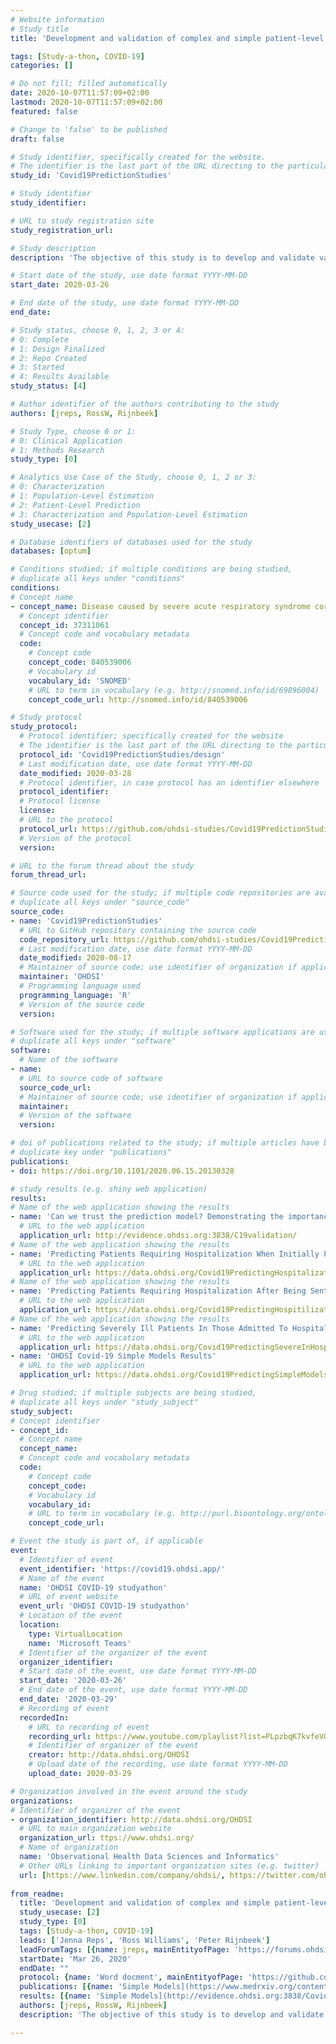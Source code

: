 ```yaml
---
# Website information
# Study title
title: 'Development and validation of complex and simple patient-level prediction models for predicting various outcomes in COVID patients: a rapid network study to inform the management of COVID-19'

tags: [Study-a-thon, COVID-19]
categories: []

# Do not fill; filled automatically
date: 2020-10-07T11:57:09+02:00
lastmod: 2020-10-07T11:57:09+02:00
featured: false

# Change to 'false' to be published
draft: false

# Study identifier, specifically created for the website.
# The identifier is the last part of the URL directing to the particular study
study_id: 'Covid19PredictionStudies'

# Study identifier 
study_identifier: 

# URL to study registration site
study_registration_url: 

# Study description
description: 'The objective of this study is to develop and validate various patient-level prediction models for COVID-19 patients.'

# Start date of the study, use date format YYYY-MM-DD
start_date: 2020-03-26

# End date of the study, use date format YYYY-MM-DD
end_date: 

# Study status, choose 0, 1, 2, 3 or 4:
# 0: Complete
# 1: Design Finalized
# 2: Repo Created
# 3: Started
# 4: Results Available
study_status: [4]

# Author identifier of the authors contributing to the study
authors: [jreps, RossW, Rijnbeek]

# Study Type, choose 0 or 1:
# 0: Clinical Application
# 1: Methods Research
study_type: [0]

# Analytics Use Case of the Study, choose 0, 1, 2 or 3:
# 0: Characterization
# 1: Population-Level Estimation
# 2: Patient-Level Prediction
# 3: Characterization and Population-Level Estimation
study_usecase: [2]

# Database identifiers of databases used for the study
databases: [optum]

# Conditions studied; if multiple conditions are being studied,
# duplicate all keys under "conditions"
conditions:
# Concept name
- concept_name: Disease caused by severe acute respiratory syndrome coronavirus 2
  # Concept identifier
  concept_id: 37311061
  # Concept code and vocabulary metadata
  code: 
    # Concept code
    concept_code: 840539006
    # Vocabulary id
    vocabulary_id: 'SNOMED'
    # URL to term in vocabulary (e.g. http://snomed.info/id/69896004)
    concept_code_url: http://snomed.info/id/840539006

# Study protocol
study_protocol:
  # Protocol identifier; specifically created for the website
  # The identifier is the last part of the URL directing to the particular study protocol
  protocol_id: 'Covid19PredictionStudies/design'
  # Last modification date, use date format YYYY-MM-DD
  date_modified: 2020-03-28
  # Protocol identifier, in case protocol has an identifier elsewhere 
  protocol_identifier: 
  # Protocol license
  license: 
  # URL to the protocol
  protocol_url: https://github.com/ohdsi-studies/Covid19PredictionStudies/blob/master/HospitalizationInSymptomaticPatients/docs/PLP_protocol_Q1%2BQ2_20200329.docx
  # Version of the protocol 
  version: 

# URL to the forum thread about the study
forum_thread_url: 

# Source code used for the study; if multiple code repositories are available, 
# duplicate all keys under "source_code"
source_code:
- name: 'Covid19PredictionStudies'
  # URL to GitHub repository containing the source code
  code_repository_url: https://github.com/ohdsi-studies/Covid19PredictionStudies
  # Last modification date, use date format YYYY-MM-DD
  date_modified: 2020-08-17
  # Maintainer of source code; use identifier of organization if applicable
  maintainer: 'OHDSI'
  # Programming language used
  programming_language: 'R' 
  # Version of the source code
  version: 

# Software used for the study; if multiple software applications are used
# duplicate all keys under "software"
software:
  # Name of the software
- name: 
  # URL to source code of software
  source_code_url: 
  # Maintainer of source code; use identifier of organization if applicable.
  maintainer: 
  # Version of the software
  version: 

# doi of publications related to the study; if multiple articles have been published,
# duplicate key under "publications"
publications:
- doi: https://doi.org/10.1101/2020.06.15.20130328

# study results (e.g. shiny web application)
results:
# Name of the web application showing the results
- name: 'Can we trust the prediction model? Demonstrating the importance of external validation by investigating the COVID-19 Vulnerability (C-19) Index across an international network of observational healthcare datasets'
  # URL to the web application
  application_url: http://evidence.ohdsi.org:3838/C19validation/
# Name of the web application showing the results
- name: 'Predicting Patients Requiring Hospitalization When Initially Presenting with Flu or Flu like symptoms (To be investigated for the use on Patients, with or suspected to have, Covid-19)'
  # URL to the web application
  application_url: https://data.ohdsi.org/Covid19PredictingHospitalizationInFluPatients/
# Name of the web application showing the results
- name: 'Predicting Patients Requiring Hospitalization After Being Sent Home From An Outpatient Visit Presenting with Flu or Flu like symptoms (To be investigated for the use on Patients, with or suspected to have, Covid-19)'
  # URL to the web application
  application_url: https://data.ohdsi.org/Covid19PredictingHospitilizationAfterSentHome/
# Name of the web application showing the results
- name: 'Predicting Severely Ill Patients In Those Admitted To Hospital For Pneumonia (To be investigated for the use on Patients, with or suspected to have, Covid-19)'
  # URL to the web application
  application_url: https://data.ohdsi.org/Covid19PredictingSevereInHospResults/
- name: 'OHDSI Covid-19 Simple Models Results'
  # URL to the web application
  application_url: https://data.ohdsi.org/Covid19PredictingSimpleModels/

# Drug studied; if multiple subjects are being studied,
# duplicate all keys under "study_subject"
study_subject: 
# Concept identifier
- concept_id: 
  # Concept name 
  concept_name: 
  # Concept code and vocabulary metadata
  code:
    # Concept code
    concept_code: 
    # Vocabulary id 
    vocabulary_id: 
    # URL to term in vocabulary (e.g. http://purl.bioontology.org/ontology/RXNORM/5521)
    concept_code_url: 

# Event the study is part of, if applicable
event:
  # Identifier of event
  event_identifier: 'https://covid19.ohdsi.app/'
  # Name of the event
  name: 'OHDSI COVID-19 studyathon'
  # URL of event website
  event_url: 'OHDSI COVID-19 studyathon'
  # Location of the event
  location: 
    type: VirtualLocation
    name: 'Microsoft Teams'
  # Identifier of the organizer of the event
  organizer_identifier: 
  # Start date of the event, use date format YYYY-MM-DD
  start_date: '2020-03-26'
  # End date of the event, use date format YYYY-MM-DD
  end_date: '2020-03-29'
  # Recording of event 
  recordedIn: 
    # URL to recording of event
    recording_url: https://www.youtube.com/playlist?list=PLpzbqK7kvfeVGZiT1eKO6KxQiN7nzBFK
    # Identifier of organizer of the event
    creator: http://data.ohdsi.org/OHDSI
    # Upload date of the recording, use date format YYYY-MM-DD
    upload_date: 2020-03-29

# Organization involved in the event around the study
organizations:
# Identifier of organizer of the event
- organization_identifier: http://data.ohdsi.org/OHDSI
  # URL to main organization website
  organization_url: ttps://www.ohdsi.org/
  # Name of organization
  name: 'Observational Health Data Sciences and Informatics'
  # Other URLs linking to important organization sites (e.g. twitter)
  url: [https://www.linkedin.com/company/ohdsi/, https://twitter.com/ohdsi, https://www.youtube.com/user/OHDSIJoinTheJourney]
  
from_readme:
  title: 'Development and validation of complex and simple patient-level prediction models for predicting various outcomes in COVID patients: a rapid network study to inform the management of COVID-19'
  study_usecase: [2]
  study_type: [0]
  tags: [Study-a-thon, COVID-19]
  leads: ['Jenna Reps', 'Ross Williams', 'Peter Rijnbeek']
  leadForumTags: [{name: jreps, mainEntityofPage: 'https://forums.ohdsi.org/u/jreps'}, {name: RossW, mainEntityofPage: 'https://forums.ohdsi.org/u/RossW'}, {name: Rijnbeek, mainEntityofPage: 'https://forums.ohdsi.org/u/Rijnbeek'}]
  startDate: 'Mar 26, 2020'
  endDate: ""
  protocol: {name: 'Word docment', mainEntityofPage: 'https://github.com/ohdsi-studies/Covid19PredictionStudies/blob/master/HospitalizationInSymptomaticPatients/docs/PLP_protocol_Q1%2BQ2_20200329.docx'}
  publications: [{name: 'Simple Models](https://www.medrxiv.org/content/10.1101/2020.05.26.20112649v4) - [C19 Validation', mainEntityofPage: 'https://www.medrxiv.org/content/10.1101/2020.05.26.20112649v4) - [C19 Validation](https://www.medrxiv.org/content/10.1101/2020.06.15.20130328v1'}]
  results: [{name: 'Simple Models](http://evidence.ohdsi.org:3838/Covid19CoverPrediction/) - [C19 Validation', mainEntityofPage: 'http://evidence.ohdsi.org:3838/Covid19CoverPrediction/) - [C19 Validation](http://evidence.ohdsi.org:3838/C19validation/'}]
  authors: [jreps, RossW, Rijnbeek]
  description: 'The objective of this study is to develop and validate various patient-level prediction models for COVID-19 patients. '

---
```

